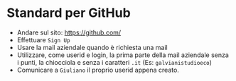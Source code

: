 # Standard per GitHub
- Andare sul sito: https://github.com/
- Effettuare `Sign Up`
- Usare la mail aziendale quando è richiesta una mail
- Utilizzare, come userid e login, la prima parte della mail aziendale senza i punti, la chiocciola e senza i caratteri `.it` (Es: `galvianistudioeco`)
- Comunicare a `Giuliano` il proprio userid appena creato.
